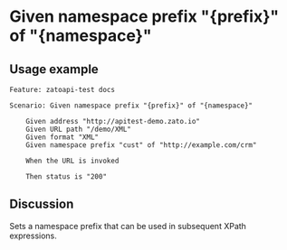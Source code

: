 
Given namespace prefix "{prefix}" of "{namespace}"
=============================================================================================================

Usage example
-------------

```
Feature: zatoapi-test docs

Scenario: Given namespace prefix "{prefix}" of "{namespace}"

    Given address "http://apitest-demo.zato.io"
    Given URL path "/demo/XML"
    Given format "XML"
    Given namespace prefix "cust" of "http://example.com/crm"

    When the URL is invoked

    Then status is "200"
```

Discussion
----------

Sets a namespace prefix that can be used in subsequent XPath expressions.
